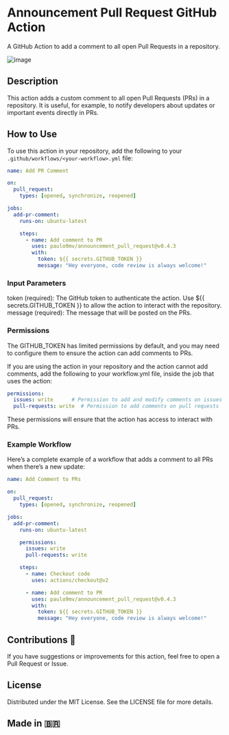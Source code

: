 # Announcement Pull Request GitHub Action

A GitHub Action to add a comment to all open Pull Requests in a repository.

![image](https://github.com/user-attachments/assets/b2a67501-8e71-4b34-b8cd-d96187bd4d03)


## Description

This action adds a custom comment to all open Pull Requests (PRs) in a repository. It is useful, for example, to notify developers about updates or important events directly in PRs.

## How to Use

To use this action in your repository, add the following to your `.github/workflows/<your-workflow>.yml` file:

```yaml
name: Add PR Comment

on:
  pull_request:
    types: [opened, synchronize, reopened]

jobs:
  add-pr-comment:
    runs-on: ubuntu-latest

    steps:
      - name: Add comment to PR
        uses: paulo9mv/announcement_pull_request@v0.4.3
        with:
          token: ${{ secrets.GITHUB_TOKEN }}
          message: "Hey everyone, code review is always welcome!"
```

### Input Parameters
token (required): The GitHub token to authenticate the action. Use ${{ secrets.GITHUB_TOKEN }} to allow the action to interact with the repository.
message (required): The message that will be posted on the PRs.

### Permissions
The GITHUB_TOKEN has limited permissions by default, and you may need to configure them to ensure the action can add comments to PRs.

If you are using the action in your repository and the action cannot add comments, add the following to your workflow.yml file, inside the job that uses the action:

```yaml
permissions:
  issues: write      # Permission to add and modify comments on issues and PRs
  pull-requests: write  # Permission to add comments on pull requests
```
These permissions will ensure that the action has access to interact with PRs.

### Example Workflow
Here’s a complete example of a workflow that adds a comment to all PRs when there’s a new update:

```yaml
name: Add Comment to PRs

on:
  pull_request:
    types: [opened, synchronize, reopened]

jobs:
  add-pr-comment:
    runs-on: ubuntu-latest

    permissions:
      issues: write
      pull-requests: write

    steps:
      - name: Checkout code
        uses: actions/checkout@v2

      - name: Add comment to PR
        uses: paulo9mv/announcement_pull_request@v0.4.3
        with:
          token: ${{ secrets.GITHUB_TOKEN }}
          message: "Hey everyone, code review is always welcome!"
```


## Contributions 🤩
If you have suggestions or improvements for this action, feel free to open a Pull Request or Issue.

## License
Distributed under the MIT License. See the LICENSE file for more details.

## Made in 🇧🇷
